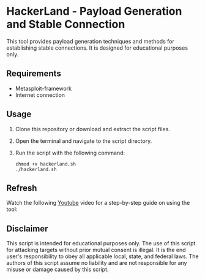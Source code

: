 # HackerLand - Payload Generation and Stable Connection

This tool provides payload generation techniques and methods for establishing stable connections. It is designed for educational purposes only.

## Requirements

- Metasploit-framework
- Internet connection

## Usage

1. Clone this repository or download and extract the script files.
2. Open the terminal and navigate to the script directory.
3. Run the script with the following command:

   ```shell
   chmod +x hackerland.sh
   ./hackerland.sh

## Refresh


Watch the following [Youtube](https://youtu.be/yXsqqBKcP6o) video for a step-by-step guide on using the tool:



## Disclaimer

This script is intended for educational purposes only. The use of this script for attacking targets without prior mutual consent is illegal. It is the end user's responsibility to obey all applicable local, state, and federal laws. The authors of this script assume no liability and are not responsible for any misuse or damage caused by this script.
